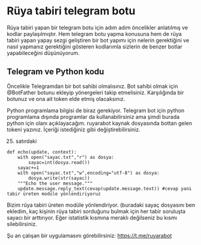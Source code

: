 # Rüya tabiri telegram botu

Rüya tabiri yapan bir telegram botu için adım adım öncelikler anlatılmış ve kodlar paylaşılmıştır. Hem telegram botu yapma konusuna hem de rüya tabiri yapan yapay sezgi geliştiren bir bot yapımı için nelerin gerektiğini ve nasıl yapmanız gerektiğini gösteren kodlarımla sizlerin de benzer botlar yapabileceğini düşünüyorum.

## Telegram ve Python kodu

Öncelikle Telegramdan bir bot sahibi olmalısınız. Bot sahibi olmak için @BotFather botunu ekleyip yönergeleri takip etmelisiniz. Karşılığında bir botunuz ve ona ait token elde etmiş olacaksınız.

Python programlama bilgisi de biraz gerekiyor. Telegram bot için python programlama dışında programlar da kullanabilirsiniz ama şimdi burada python için olanı açıklayacağım. ruyarabot kaynak dosyasında bottan gelen tokeni yazınız. İçeriği istediğiniz gibi değiştirebilirsiniz. 

25. satırdaki 

```
def echo(update, context):
    with open("sayac.txt","r") as dosya:
        sayac=int(dosya.read())
    sayac+=1
    with open("sayac.txt","w",encoding="utf-8") as dosya:
        dosya.write(str(sayac))
    """Echo the user message."""
    update.message.reply_text(cevap(update.message.text)) #cevap yani tabir üreten modüle yönlendiriyoruz
```

Bizim rüya tabiri üreten modüle yönlendiriyor. (buradaki sayaç dosyasını ben ekledim, kaç kişinin rüya tabiri sorduğunu bulmak için her tabir soruluşta sayacı bir arttırıyor. Eğer istatistik kısmına meraklı değilseniz bu kısmı silebilirsiniz.

Şu an çalışan bir uygulamasını görebilirsiniz: https://t.me/ruyarabot
